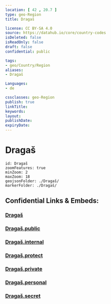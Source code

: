 ```yaml
---
location: [ 42 , 20.7 ] 
type: geo-Region
title: Dragaš

license: CC BY-SA 4.0
source: https://datahub.io/core/country-codes
isDeleted: false
isReadOnly: false
draft: false
confidential: public

tags:
- geo/Country/Region
aliases:
- Dragaš

Languages:
- de

cssclasses: geo-Region
publish: true
linkTitle: 
keywords: 
layout: 
publishDate: 
expiryDate: 
---
```


# Dragaš

```leaflet
id: Dragaš
zoomFeatures: true 
minZoom: 2 
maxZoom: 18
geojsonFolder: ./Dragaš/
markerFolder: ./Dragaš/
```


## Confidential Links & Embeds: 

### [Dragaš](/_Standards/Earth/Continent/Europe/Europe~South/Kosovo/districts~Kosovo/Prizren/counties~Prizren/Dragaš.md) 

### [Dragaš.public](/_public/Earth/Continent/Europe/Europe~South/Kosovo/districts~Kosovo/Prizren/counties~Prizren/Dragaš.public.md) 

### [Dragaš.internal](/_internal/Earth/Continent/Europe/Europe~South/Kosovo/districts~Kosovo/Prizren/counties~Prizren/Dragaš.internal.md) 

### [Dragaš.protect](/_protect/Earth/Continent/Europe/Europe~South/Kosovo/districts~Kosovo/Prizren/counties~Prizren/Dragaš.protect.md) 

### [Dragaš.private](/_private/Earth/Continent/Europe/Europe~South/Kosovo/districts~Kosovo/Prizren/counties~Prizren/Dragaš.private.md) 

### [Dragaš.personal](/_personal/Earth/Continent/Europe/Europe~South/Kosovo/districts~Kosovo/Prizren/counties~Prizren/Dragaš.personal.md) 

### [Dragaš.secret](/_secret/Earth/Continent/Europe/Europe~South/Kosovo/districts~Kosovo/Prizren/counties~Prizren/Dragaš.secret.md)

